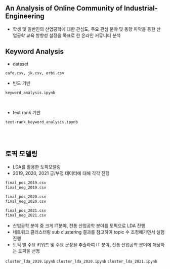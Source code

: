 ## An Analysis of Online Community of Industrial-Engineering


- 학생 및 일반인의 산업공학에 대한 관심도, 주요 관심 분야 및 동향 파악을 통한 산업공학 교육 방향성 설정을 목표로 한 온라인 커뮤니티 분석

## Keyword Analysis

- dataset

`cafe.csv, jk.csv, orbi.csv`

- 빈도 기반

`keyword_analysis.ipynb`

</br>

- text rank 기반

`text-rank_keyword_analysis.ipynb`


</br>
</br>


## 토픽 모델링
- LDA를 활용한 토픽모델링
- 2019, 2020, 2021 긍/부정 데이터에 대해 각각 진행
```python
final_pos_2019.csv
final_neg_2019.csv
```
```python
final_pos_2020.csv
final_neg_2020.csv
```
```python
final_pos_2021.csv
final_neg_2021.csv
```
- 산업공학 분야 중 크게 IT분야, 전통 산업공학 분야를 토픽으로 LDA 진행
- 네트워크 클러스터링 sub clustering 결과를 참고하여 topic 수 조정해가면서 실험 진행
- 토픽 별 주요 키워드 및 주요 문장을 추출하여 IT 분야, 전통 산업공학 분야에 해당하는 토픽을 선정

`cluster_lda_2019.ipynb`
`cluster_lda_2020.ipynb`
`cluster_lda_2021.ipynb`
